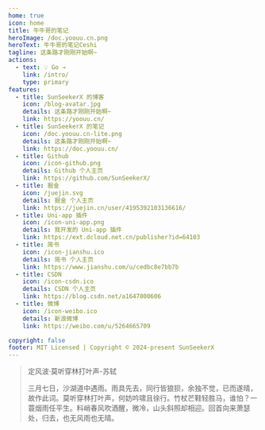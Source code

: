 ```yaml
---
home: true
icon: home
title: 牛牛哥的笔记
heroImage: /doc.yoouu.cn.png
heroText: 牛牛哥的笔记Ceshi
tagline: 这条路才刚刚开始啊~
actions:
  - text: 💡 Go →
    link: /intro/
    type: primary
features:
  - title: SunSeekerX 的博客
    icon: /blog-avatar.jpg
    details: 这条路才刚刚开始啊~
    link: https://yoouu.cn/
  - title: SunSeekerX 的笔记
    icon: /doc.yoouu.cn-lite.png
    details: 这条路才刚刚开始啊~
    link: https://doc.yoouu.cn/
  - title: Github
    icon: /icon-github.png
    details: Github 个人主页
    link: https://github.com/SunSeekerX/
  - title: 掘金
    icon: /juejin.svg
    details: 掘金 个人主页
    link: https://juejin.cn/user/4195392103136616/
  - title: Uni-app 插件
    icon: /icon-uni-app.png
    details: 我开发的 Uni-app 插件
    link: https://ext.dcloud.net.cn/publisher?id=64103
  - title: 简书
    icon: /icon-jianshu.ico
    details: 简书 个人主页
    link: https://www.jianshu.com/u/cedbc8e7bb7b
  - title: CSDN
    icon: /icon-csdn.ico
    details: CSDN 个人主页
    link: https://blog.csdn.net/a1647800606
  - title: 微博
    icon: /icon-weibo.ico
    details: 新浪微博
    link: https://weibo.com/u/5264665709

copyright: false
footer: MIT Licensed | Copyright © 2024-present SunSeekerX
---
```


> 定风波·莫听穿林打叶声-苏轼
>
> 三月七日，沙湖道中遇雨。雨具先去，同行皆狼狈，余独不觉，已而遂晴，故作此词。莫听穿林打叶声，何妨吟啸且徐行。竹杖芒鞋轻胜马，谁怕？一蓑烟雨任平生。料峭春风吹酒醒，微冷，山头斜照却相迎。回首向来萧瑟处，归去，也无风雨也无晴。

